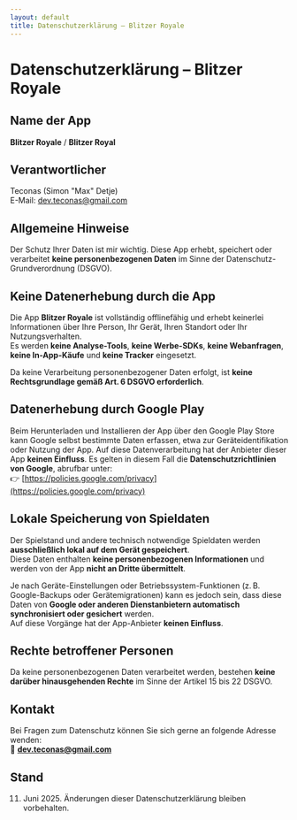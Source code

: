 ```yaml
---
layout: default
title: Datenschutzerklärung – Blitzer Royale
---
```

# Datenschutzerklärung – Blitzer Royale

## Name der App  
**Blitzer Royale** / **Blitzer Royal**

## Verantwortlicher  
Teconas (Simon "Max" Detje)  
E-Mail: [dev.teconas@gmail.com](mailto:dev.teconas@gmail.com)

## Allgemeine Hinweise  
Der Schutz Ihrer Daten ist mir wichtig. Diese App erhebt, speichert oder verarbeitet **keine personenbezogenen Daten** im Sinne der Datenschutz-Grundverordnung (DSGVO).

## Keine Datenerhebung durch die App  
Die App **Blitzer Royale** ist vollständig offlinefähig und erhebt keinerlei Informationen über Ihre Person, Ihr Gerät, Ihren Standort oder Ihr Nutzungsverhalten.  
Es werden **keine Analyse-Tools**, **keine Werbe-SDKs**, **keine Webanfragen**, **keine In-App-Käufe** und **keine Tracker** eingesetzt.

Da keine Verarbeitung personenbezogener Daten erfolgt, ist **keine Rechtsgrundlage gemäß Art. 6 DSGVO erforderlich**.

## Datenerhebung durch Google Play  
Beim Herunterladen und Installieren der App über den Google Play Store kann Google selbst bestimmte Daten erfassen, etwa zur Geräteidentifikation oder Nutzung der App.
Auf diese Datenverarbeitung hat der Anbieter dieser App **keinen Einfluss**. Es gelten in diesem Fall die **Datenschutzrichtlinien von Google**, abrufbar unter:  
👉 [https://policies.google.com/privacy](https://policies.google.com/privacy)

## Lokale Speicherung von Spieldaten
Der Spielstand und andere technisch notwendige Spieldaten werden **ausschließlich lokal auf dem Gerät gespeichert**.  
Diese Daten enthalten **keine personenbezogenen Informationen** und werden von der App **nicht an Dritte übermittelt**.

Je nach Geräte-Einstellungen oder Betriebssystem-Funktionen (z. B. Google-Backups oder Gerätemigrationen) kann es jedoch sein, dass diese Daten von **Google oder anderen Dienstanbietern automatisch synchronisiert oder gesichert** werden.  
Auf diese Vorgänge hat der App-Anbieter **keinen Einfluss**.

## Rechte betroffener Personen  
Da keine personenbezogenen Daten verarbeitet werden, bestehen **keine darüber hinausgehenden Rechte** im Sinne der Artikel 15 bis 22 DSGVO.

## Kontakt  
Bei Fragen zum Datenschutz können Sie sich gerne an folgende Adresse wenden:  
📧 **dev.teconas@gmail.com**

## Stand  
11. Juni 2025. Änderungen dieser Datenschutzerklärung bleiben vorbehalten.

